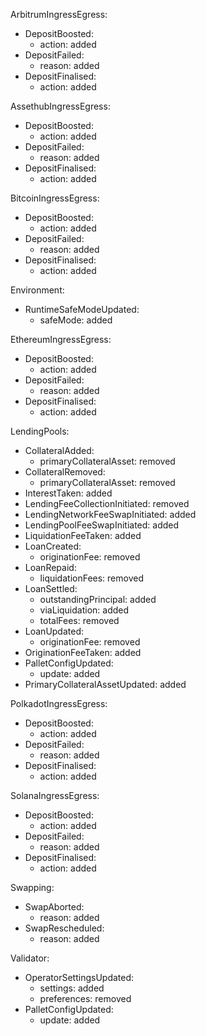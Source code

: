 ArbitrumIngressEgress:
  - DepositBoosted:
    - action: added
  - DepositFailed:
    - reason: added
  - DepositFinalised:
    - action: added

AssethubIngressEgress:
  - DepositBoosted:
    - action: added
  - DepositFailed:
    - reason: added
  - DepositFinalised:
    - action: added

BitcoinIngressEgress:
  - DepositBoosted:
    - action: added
  - DepositFailed:
    - reason: added
  - DepositFinalised:
    - action: added

Environment:
  - RuntimeSafeModeUpdated:
    - safeMode: added

EthereumIngressEgress:
  - DepositBoosted:
    - action: added
  - DepositFailed:
    - reason: added
  - DepositFinalised:
    - action: added

LendingPools:
  - CollateralAdded:
    - primaryCollateralAsset: removed
  - CollateralRemoved:
    - primaryCollateralAsset: removed
  - InterestTaken: added
  - LendingFeeCollectionInitiated: removed
  - LendingNetworkFeeSwapInitiated: added
  - LendingPoolFeeSwapInitiated: added
  - LiquidationFeeTaken: added
  - LoanCreated:
    - originationFee: removed
  - LoanRepaid:
    - liquidationFees: removed
  - LoanSettled:
    - outstandingPrincipal: added
    - viaLiquidation: added
    - totalFees: removed
  - LoanUpdated:
    - originationFee: removed
  - OriginationFeeTaken: added
  - PalletConfigUpdated:
    - update: added
  - PrimaryCollateralAssetUpdated: added

PolkadotIngressEgress:
  - DepositBoosted:
    - action: added
  - DepositFailed:
    - reason: added
  - DepositFinalised:
    - action: added

SolanaIngressEgress:
  - DepositBoosted:
    - action: added
  - DepositFailed:
    - reason: added
  - DepositFinalised:
    - action: added

Swapping:
  - SwapAborted:
    - reason: added
  - SwapRescheduled:
    - reason: added

Validator:
  - OperatorSettingsUpdated:
    - settings: added
    - preferences: removed
  - PalletConfigUpdated:
    - update: added
